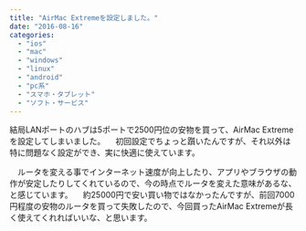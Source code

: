 ```yaml
---
title: "AirMac Extremeを設定しました。"
date: "2016-08-16"
categories: 
  - "ios"
  - "mac"
  - "windows"
  - "linux"
  - "android"
  - "pc系"
  - "スマホ・タブレット"
  - "ソフト・サービス"
---
```


結局LANポートのハブは5ポートで2500円位の安物を買って、AirMac Extremeを設定してしまいました。 　初回設定でちょっと躓いたんですが、それ以外は特に問題なく設定ができ、実に快適に使えています。

　ルータを変える事でインターネット速度が向上したり、アプリやブラウザの動作が安定したりしてくれているので、今の時点でルータを変えた意味があるな、と感じています。 　約25000円で安い買い物ではなかったんですが、前回7000円程度の安物のルータを買って失敗したので、今回買ったAirMac Extremeが長く使えてくれればいいな、と思います。
